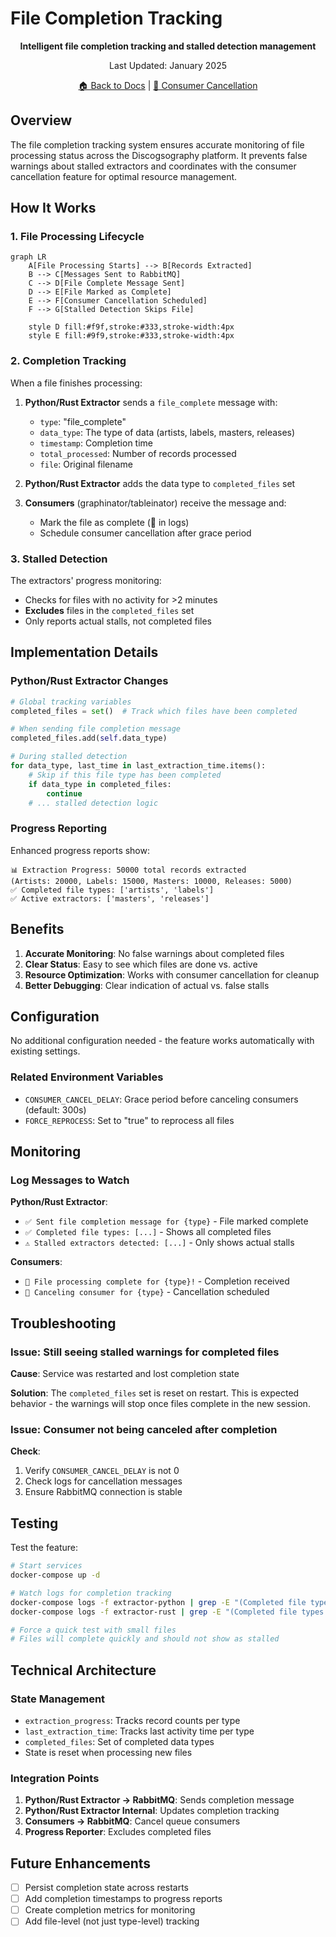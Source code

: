# File Completion Tracking

<div align="center">

**Intelligent file completion tracking and stalled detection management**

Last Updated: January 2025

[🏠 Back to Docs](README.md) | [🔄 Consumer Cancellation](consumer-cancellation.md)

</div>

## Overview

The file completion tracking system ensures accurate monitoring of file processing status across the Discogsography platform. It prevents false warnings about stalled extractors and coordinates with the consumer cancellation feature for optimal resource management.

## How It Works

### 1. File Processing Lifecycle

```mermaid
graph LR
    A[File Processing Starts] --> B[Records Extracted]
    B --> C[Messages Sent to RabbitMQ]
    C --> D[File Complete Message Sent]
    D --> E[File Marked as Complete]
    E --> F[Consumer Cancellation Scheduled]
    F --> G[Stalled Detection Skips File]

    style D fill:#f9f,stroke:#333,stroke-width:4px
    style E fill:#9f9,stroke:#333,stroke-width:4px
```

### 2. Completion Tracking

When a file finishes processing:

1. **Python/Rust Extractor** sends a `file_complete` message with:

   - `type`: "file_complete"
   - `data_type`: The type of data (artists, labels, masters, releases)
   - `timestamp`: Completion time
   - `total_processed`: Number of records processed
   - `file`: Original filename

1. **Python/Rust Extractor** adds the data type to `completed_files` set

1. **Consumers** (graphinator/tableinator) receive the message and:

   - Mark the file as complete (🎉 in logs)
   - Schedule consumer cancellation after grace period

### 3. Stalled Detection

The extractors' progress monitoring:

- Checks for files with no activity for >2 minutes
- **Excludes** files in the `completed_files` set
- Only reports actual stalls, not completed files

## Implementation Details

### Python/Rust Extractor Changes

```python
# Global tracking variables
completed_files = set()  # Track which files have been completed

# When sending file completion message
completed_files.add(self.data_type)

# During stalled detection
for data_type, last_time in last_extraction_time.items():
    # Skip if this file type has been completed
    if data_type in completed_files:
        continue
    # ... stalled detection logic
```

### Progress Reporting

Enhanced progress reports show:

```
📊 Extraction Progress: 50000 total records extracted
(Artists: 20000, Labels: 15000, Masters: 10000, Releases: 5000)
✅ Completed file types: ['artists', 'labels']
✅ Active extractors: ['masters', 'releases']
```

## Benefits

1. **Accurate Monitoring**: No false warnings about completed files
1. **Clear Status**: Easy to see which files are done vs. active
1. **Resource Optimization**: Works with consumer cancellation for cleanup
1. **Better Debugging**: Clear indication of actual vs. false stalls

## Configuration

No additional configuration needed - the feature works automatically with existing settings.

### Related Environment Variables

- `CONSUMER_CANCEL_DELAY`: Grace period before canceling consumers (default: 300s)
- `FORCE_REPROCESS`: Set to "true" to reprocess all files

## Monitoring

### Log Messages to Watch

**Python/Rust Extractor**:

- `✅ Sent file completion message for {type}` - File marked complete
- `✅ Completed file types: [...]` - Shows all completed files
- `⚠️ Stalled extractors detected: [...]` - Only shows actual stalls

**Consumers**:

- `🎉 File processing complete for {type}!` - Completion received
- `🔌 Canceling consumer for {type}` - Cancellation scheduled

## Troubleshooting

### Issue: Still seeing stalled warnings for completed files

**Cause**: Service was restarted and lost completion state

**Solution**: The `completed_files` set is reset on restart. This is expected behavior - the warnings will stop once files complete in the new session.

### Issue: Consumer not being canceled after completion

**Check**:

1. Verify `CONSUMER_CANCEL_DELAY` is not 0
1. Check logs for cancellation messages
1. Ensure RabbitMQ connection is stable

## Testing

Test the feature:

```bash
# Start services
docker-compose up -d

# Watch logs for completion tracking
docker-compose logs -f extractor-python | grep -E "(Completed file types|Stalled extractors)"  # For Python
docker-compose logs -f extractor-rust | grep -E "(Completed file types|Stalled extractors)"    # For Rust

# Force a quick test with small files
# Files will complete quickly and should not show as stalled
```

## Technical Architecture

### State Management

- `extraction_progress`: Tracks record counts per type
- `last_extraction_time`: Tracks last activity time per type
- `completed_files`: Set of completed data types
- State is reset when processing new files

### Integration Points

1. **Python/Rust Extractor → RabbitMQ**: Sends completion message
1. **Python/Rust Extractor Internal**: Updates completion tracking
1. **Consumers → RabbitMQ**: Cancel queue consumers
1. **Progress Reporter**: Excludes completed files

## Future Enhancements

- [ ] Persist completion state across restarts
- [ ] Add completion timestamps to progress reports
- [ ] Create completion metrics for monitoring
- [ ] Add file-level (not just type-level) tracking
